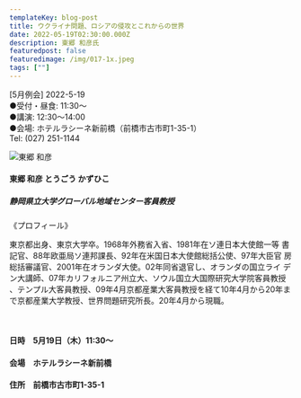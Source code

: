 ```yaml
---
templateKey: blog-post
title: ウクライナ問題、ロシアの侵攻とこれからの世界
date: 2022-05-19T02:30:00.000Z
description: 東郷 和彦氏
featuredpost: false
featuredimage: /img/017-1x.jpeg
tags: [""]
---
```

 \[5月例会] 2022-5-19 \
●受付・昼食: 11:30〜\
●講演: 12:30〜14:00 \
●会場: ホテルラシーネ新前橋（前橋市古市町1-35-1）\
Tel: (027) 251-1144

![東郷 和彦](/img/017-1x.jpeg "東郷 和彦 とうごう かずひこ")

#### **東郷 和彦 とうごう かずひこ**

##### 静岡県立大学グローバル地域センター客員教授

《プロフィール》

東京都出身、東京大学卒。1968年外務省入省、1981年在ソ連日本大使館一等 書記官、88年欧亜局ソ連邦課長、92年在米国日本大使館総括公使、97年大臣官 房総括審議官、2001年在オランダ大使。02年同省退官し、オランダの国立ライ デン大講師、07年カリフォルニア州立大、ソウル国立大国際研究大学院客員教授 、テンプル大客員教授、09年4月京都産業大客員教授を経て10年4月から20年ま で京都産業大学教授、世界問題研究所長。20年4月から現職。

<br />

#### 日時　5月19日（木）11:30～

#### 会場　ホテルラシーネ新前橋

#### 住所　前橋市古市町1-35-1